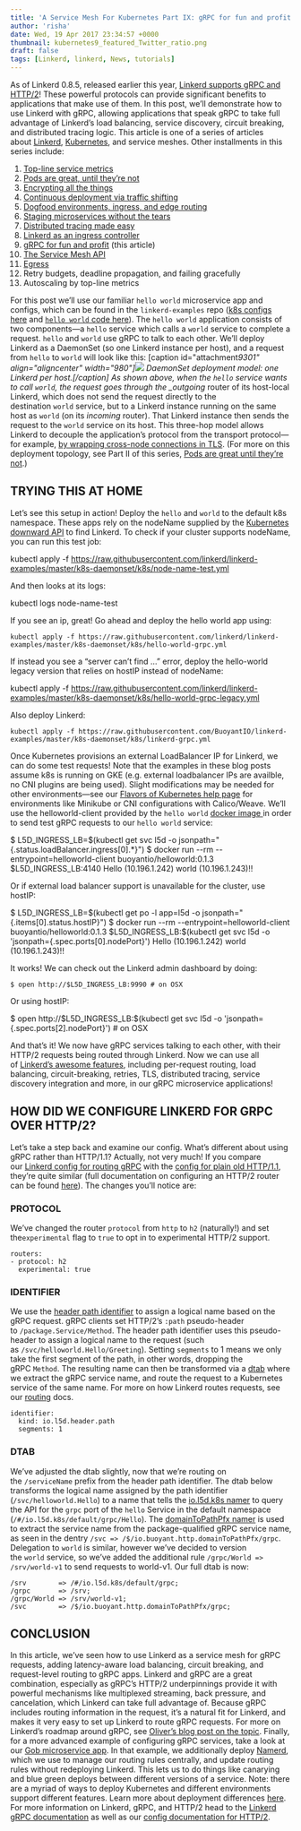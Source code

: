 ```yaml
---
title: 'A Service Mesh For Kubernetes Part IX: gRPC for fun and profit'
author: 'risha'
date: Wed, 19 Apr 2017 23:34:57 +0000
thumbnail: kubernetes9_featured_Twitter_ratio.png
draft: false
tags: [Linkerd, linkerd, News, tutorials]
---
```


As of Linkerd 0.8.5, released earlier this year, [Linkerd supports gRPC and HTTP/2](/http2-grpc-and-linkerd/)! These powerful protocols can provide significant benefits to applications that make use of them. In this post, we’ll demonstrate how to use Linkerd with gRPC, allowing applications that speak gRPC to take full advantage of Linkerd’s load balancing, service discovery, circuit breaking, and distributed tracing logic. This article is one of a series of articles about [Linkerd](https://linkerd.io/), [Kubernetes](https://kubernetes.io/), and service meshes. Other installments in this series include:

1.  [Top-line service metrics](/a-service-mesh-for-kubernetes-part-i-top-line-service-metrics/)
2.  [Pods are great, until they’re not](/a-service-mesh-for-kubernetes-part-ii-pods-are-great-until-theyre-not/)
3.  [Encrypting all the things](/a-service-mesh-for-kubernetes-part-iii-encrypting-all-the-things/)
4.  [Continuous deployment via traffic shifting](/a-service-mesh-for-kubernetes-part-iv-continuous-deployment-via-traffic-shifting/)
5.  [Dogfood environments, ingress, and edge routing](/a-service-mesh-for-kubernetes-part-v-dogfood-environments-ingress-and-edge-routing/)
6.  [Staging microservices without the tears](/a-service-mesh-for-kubernetes-part-vi-staging-microservices-without-the-tears/)
7.  [Distributed tracing made easy](/a-service-mesh-for-kubernetes-part-vii-distributed-tracing-made-easy/)
8.  [Linkerd as an ingress controller](/a-service-mesh-for-kubernetes-part-viii-linkerd-as-an-ingress-controller/)
9.  [gRPC for fun and profit](/a-service-mesh-for-kubernetes-part-ix-grpc-for-fun-and-profit/) (this article)
10. [The Service Mesh API](/a-service-mesh-for-kubernetes-part-x-the-service-mesh-api/)
11. [Egress](/a-service-mesh-for-kubernetes-part-xi-egress/)
12. Retry budgets, deadline propagation, and failing gracefully
13. Autoscaling by top-line metrics

For this post we’ll use our familiar `hello world` microservice app and configs, which can be found in the `linkerd-examples` repo ([k8s configs here](https://github.com/BuoyantIO/linkerd-examples/tree/master/k8s-daemonset) and [`hello world` code here](https://github.com/BuoyantIO/linkerd-examples/tree/master/docker/helloworld)). The `hello world` application consists of two components—a `hello` service which calls a `world` service to complete a request. `hello` and `world` use gRPC to talk to each other. We’ll deploy Linkerd as a DaemonSet (so one Linkerd instance per host), and a request from `hello` to `world` will look like this: \[caption id="attachment*9301" align="aligncenter" width="980"\]![](https://buoyant.io/wp-content/uploads/2017/07/buoyant-grpc-daemonset-1024x617.png) DaemonSet deployment model: one Linkerd per host.\[/caption\] As shown above, when the `hello` service wants to call `world`, the request goes through the _outgoing* router of its host-local Linkerd, which does not send the request directly to the destination `world` service, but to a Linkerd instance running on the same host as `world` (on its *incoming* router). That Linkerd instance then sends the request to the `world` service on its host. This three-hop model allows Linkerd to decouple the application’s protocol from the transport protocol—for example, [by wrapping cross-node connections in TLS](/a-service-mesh-for-kubernetes-part-iii-encrypting-all-the-things/). (For more on this deployment topology, see Part II of this series, [Pods are great until they’re not](/a-service-mesh-for-kubernetes-part-ii-pods-are-great-until-theyre-not/).)

## TRYING THIS AT HOME

Let’s see this setup in action! Deploy the `hello` and `world` to the default k8s namespace. These apps rely on the nodeName supplied by the [Kubernetes downward API](https://kubernetes.io/docs/tasks/inject-data-application/downward-api-volume-expose-pod-information/) to find Linkerd. To check if your cluster supports nodeName, you can run this test job:

kubectl apply -f https://raw.githubusercontent.com/linkerd/linkerd-examples/master/k8s-daemonset/k8s/node-name-test.yml

And then looks at its logs:

kubectl logs node-name-test

If you see an ip, great! Go ahead and deploy the hello world app using:

    kubectl apply -f https://raw.githubusercontent.com/linkerd/linkerd-examples/master/k8s-daemonset/k8s/hello-world-grpc.yml

If instead you see a “server can’t find …” error, deploy the hello-world legacy version that relies on hostIP instead of nodeName:

kubectl apply -f https://raw.githubusercontent.com/linkerd/linkerd-examples/master/k8s-daemonset/k8s/hello-world-grpc-legacy.yml

Also deploy Linkerd:

    kubectl apply -f https://raw.githubusercontent.com/BuoyantIO/linkerd-examples/master/k8s-daemonset/k8s/linkerd-grpc.yml

Once Kubernetes provisions an external LoadBalancer IP for Linkerd, we can do some test requests! Note that the examples in these blog posts assume k8s is running on GKE (e.g. external loadbalancer IPs are availble, no CNI plugins are being used). Slight modifications may be needed for other environments—see our [Flavors of Kubernetes help page](https://discourse.linkerd.io/t/flavors-of-kubernetes/53) for environments like Minikube or CNI configurations with Calico/Weave. We’ll use the helloworld-client provided by the `hello world` [docker image ](https://hub.docker.com/r/buoyantio/helloworld/)in order to send test gRPC requests to our `hello world` service:

$ L5D\_INGRESS\_LB=$(kubectl get svc l5d -o jsonpath="{.status.loadBalancer.ingress\[0\].\*}") $ docker run --rm --entrypoint=helloworld-client buoyantio/helloworld:0.1.3 $L5D_INGRESS_LB:4140 Hello (10.196.1.242) world (10.196.1.243)!!

Or if external load balancer support is unavailable for the cluster, use hostIP:

$ L5D\_INGRESS\_LB=$(kubectl get po -l app=l5d -o jsonpath="{.items\[0\].status.hostIP}") $ docker run --rm --entrypoint=helloworld-client buoyantio/helloworld:0.1.3 $L5D_INGRESS_LB:\$(kubectl get svc l5d -o 'jsonpath={.spec.ports\[0\].nodePort}') Hello (10.196.1.242) world (10.196.1.243)!!

It works! We can check out the Linkerd admin dashboard by doing:

    $ open http://$L5D_INGRESS_LB:9990 # on OSX

Or using hostIP:

$ open http://$L5D_INGRESS_LB:\$(kubectl get svc l5d -o 'jsonpath={.spec.ports\[2\].nodePort}') # on OSX

And that’s it! We now have gRPC services talking to each other, with their HTTP/2 requests being routed through Linkerd. Now we can use all of [Linkerd’s awesome features](https://linkerd.io/features/), including per-request routing, load balancing, circuit-breaking, retries, TLS, distributed tracing, service discovery integration and more, in our gRPC microservice applications!

## HOW DID WE CONFIGURE LINKERD FOR GRPC OVER HTTP/2?

Let’s take a step back and examine our config. What’s different about using gRPC rather than HTTP/1.1? Actually, not very much! If you compare our [Linkerd config for routing gRPC](https://raw.githubusercontent.com/BuoyantIO/linkerd-examples/master/k8s-daemonset/k8s/linkerd-grpc.yml) with the [config for plain old HTTP/1.1](https://raw.githubusercontent.com/BuoyantIO/linkerd-examples/master/k8s-daemonset/k8s/linkerd.yml), they’re quite similar (full documentation on configuring an HTTP/2 router can be found [here](https://linkerd.io/config/0.9.1/linkerd/index.html#http-2-protocol)). The changes you’ll notice are:

### PROTOCOL

We’ve changed the router `protocol` from `http` to `h2` (naturally!) and set the`experimental` flag to `true` to opt in to experimental HTTP/2 support.

    routers:
    - protocol: h2
      experimental: true

### IDENTIFIER

We use the [header path identifier](https://linkerd.io/config/1.0.0/linkerd/index.html#http-2-header-path-identifier) to assign a logical name based on the gRPC request. gRPC clients set HTTP/2’s `:path` pseudo-header to `/package.Service/Method`. The header path identifier uses this pseudo-header to assign a logical name to the request (such as `/svc/helloworld.Hello/Greeting`). Setting `segments` to 1 means we only take the first segment of the path, in other words, dropping the gRPC `Method`. The resulting name can then be transformed via a [dtab](https://linkerd.io/in-depth/dtabs/) where we extract the gRPC service name, and route the request to a Kubernetes service of the same name. For more on how Linkerd routes requests, see our [routing](https://linkerd.io/in-depth/routing/) docs.

    identifier:
      kind: io.l5d.header.path
      segments: 1

### DTAB

We’ve adjusted the dtab slightly, now that we’re routing on the `/serviceName` prefix from the header path identifier. The dtab below transforms the logical name assigned by the path identifier (`/svc/helloworld.Hello`) to a name that tells the [io.l5d.k8s namer](https://linkerd.io/config/1.0.0/linkerd/index.html#kubernetes-service-discovery) to query the API for the `grpc` port of the `hello` Service in the default namespace (`/#/io.l5d.k8s/default/grpc/Hello`). The [domainToPathPfx namer](https://linkerd.io/config/1.0.0/linkerd/index.html#domaintopathpfx) is used to extract the service name from the package-qualified gRPC service name, as seen in the dentry `/svc => /$/io.buoyant.http.domainToPathPfx/grpc`. Delegation to `world` is similar, however we’ve decided to version the `world` service, so we’ve added the additional rule `/grpc/World => /srv/world-v1` to send requests to world-v1. Our full dtab is now:

    /srv        => /#/io.l5d.k8s/default/grpc;
    /grpc       => /srv;
    /grpc/World => /srv/world-v1;
    /svc        => /$/io.buoyant.http.domainToPathPfx/grpc;

## CONCLUSION

In this article, we’ve seen how to use Linkerd as a service mesh for gRPC requests, adding latency-aware load balancing, circuit breaking, and request-level routing to gRPC apps. Linkerd and gRPC are a great combination, especially as gRPC’s HTTP/2 underpinnings provide it with powerful mechanisms like multiplexed streaming, back pressure, and cancelation, which Linkerd can take full advantage of. Because gRPC includes routing information in the request, it’s a natural fit for Linkerd, and makes it very easy to set up Linkerd to route gRPC requests. For more on Linkerd’s roadmap around gRPC, see [Oliver’s blog post on the topic](/http2-grpc-and-linkerd/). Finally, for a more advanced example of configuring gRPC services, take a look at our [Gob microservice app](https://github.com/BuoyantIO/linkerd-examples/tree/master/gob). In that example, we additionally deploy [Namerd](https://github.com/linkerd/linkerd/tree/master/namerd), which we use to manage our routing rules centrally, and update routing rules without redeploying Linkerd. This lets us to do things like canarying and blue green deploys between different versions of a service. Note: there are a myriad of ways to deploy Kubernetes and different environments support different features. Learn more about deployment differences [here](https://discourse.linkerd.io/t/flavors-of-kubernetes). For more information on Linkerd, gRPC, and HTTP/2 head to the [Linkerd gRPC documentation](https://linkerd.io/features/grpc/) as well as our [config documentation for HTTP/2](https://linkerd.io/config/1.0.0/linkerd/index.html#http-2-protocol).
